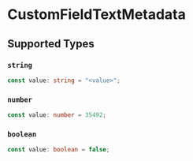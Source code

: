 # CustomFieldTextMetadata


## Supported Types

### `string`

```typescript
const value: string = "<value>";
```

### `number`

```typescript
const value: number = 35492;
```

### `boolean`

```typescript
const value: boolean = false;
```

